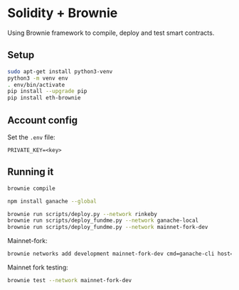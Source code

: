 # Solidity + Brownie

Using Brownie framework to compile, deploy and test smart contracts.

## Setup

```bash
sudo apt-get install python3-venv
python3 -m venv env
. env/bin/activate
pip install --upgrade pip
pip install eth-brownie
```

## Account config

Set the `.env` file:

```env
PRIVATE_KEY=<key>
```

## Running it

```bash
brownie compile
```

```bash
npm install ganache --global
```

```bash
brownie run scripts/deploy.py --network rinkeby
brownie run scripts/deploy_fundme.py --network ganache-local
brownie run scripts/deploy_fundme.py --network mainnet-fork-dev
```

Mainnet-fork:

```bash
brownie networks add development mainnet-fork-dev cmd=ganache-cli host=http://127.0.0.1 fork='https://eth-mainnet.alchemyapi.io/v2/<YOUR KEY>' accounts=10 mnemonic=brownie port=8545
```

Mainnet fork testing:

```bash
brownie test --network mainnet-fork-dev
```

